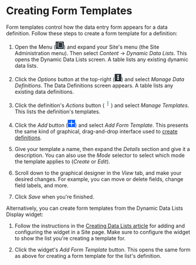 # Creating Form Templates [](id=creating-form-templates)

Form templates control how the data entry form appears for a data definition.
Follow these steps to create a form template for a definition: 

1.  Open the Menu 
    (![Menu](../../../images/icon-menu.png)) 
    and expand your Site's menu (the Site Administration menu). Then select 
    *Content* &rarr; *Dynamic Data Lists*. This opens the Dynamic Data Lists 
    screen. A table lists any existing dynamic data lists. 

2.  Click the *Options* button at the top-right 
    (![Options](../../../images/icon-options.png)) 
    and select *Manage Data Definitions*. The Data Definitions screen appears. A 
    table lists any existing data definitions. 

3.  Click the definition's *Actions* button 
    (![Actions](../../../images/icon-actions.png)) 
    and select *Manage Templates*. This lists the definition's templates. 

4.  Click the *Add* button 
    (![Add](../../../images/icon-add.png)) 
    and select *Add Form Template*. This presents the same kind of graphical, 
    drag-and-drop interface used to 
    [create definitions](/discover/portal/-/knowledge_base/7-1/creating-data-definitions). 

5.  Give your template a name, then expand the *Details* section and give it a 
    description. You can also use the *Mode* selector to select which mode the 
    template applies to (*Create* or *Edit*). 

6.  Scroll down to the graphical designer in the *View* tab, and make your 
    desired changes. For example, you can move or delete fields, change field 
    labels, and more. 

7.  Click *Save* when you're finished. 

Alternatively, you can create form templates from the Dynamic Data Lists Display 
widget: 

1.  Follow the instructions in the 
    [Creating Data Lists article](/discover/portal/-/knowledge_base/7-1/creating-data-lists) for
    adding and configuring the widget in a Site page. Make sure to configure the
    widget to show the list you're creating a template for. 

2.  Click the widget's *Add Form Template* button. This opens the same form as 
    above for creating a form template for the list's definition. 
